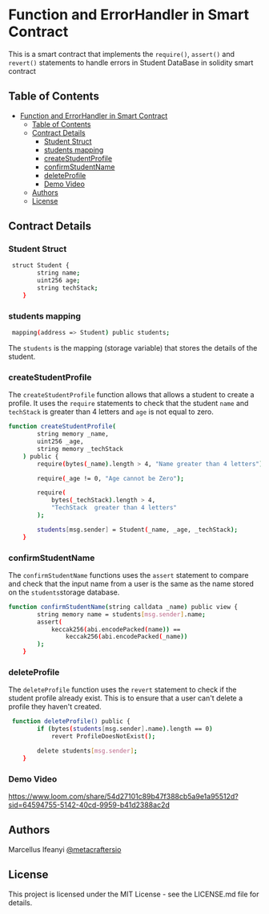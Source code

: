 # Function and ErrorHandler in Smart Contract

This is a smart contract that implements the `require()`, `assert()` and `revert()` statements to handle errors in Student DataBase in solidity smart contract

## Table of Contents

- [Function and ErrorHandler in Smart Contract](#function-and-errorhandler-in-smart-contract)
  - [Table of Contents](#table-of-contents)
  - [Contract Details](#contract-details)
    - [Student Struct](#student-struct)
    - [students mapping](#students-mapping)
    - [createStudentProfile](#createstudentprofile)
    - [confirmStudentName](#confirmstudentname)
    - [deleteProfile](#deleteprofile)
    - [Demo Video](#demo-video)
  - [Authors](#authors)
  - [License](#license)

## Contract Details

### Student Struct

```sh
 struct Student {
        string name;
        uint256 age;
        string techStack;
    }
```

### students mapping

```sh
 mapping(address => Student) public students;
```

The `students` is the mapping (storage variable) that stores the details of the student.

### createStudentProfile

The `createStudentProfile` function allows that allows a student to create a profile. It uses the `require` statements to check that the student `name` and `techStack` is greater than 4 letters and `age` is not equal to zero.

```sh
function createStudentProfile(
        string memory _name,
        uint256 _age,
        string memory _techStack
    ) public {
        require(bytes(_name).length > 4, "Name greater than 4 letters");

        require(_age != 0, "Age cannot be Zero");

        require(
            bytes(_techStack).length > 4,
            "TechStack  greater than 4 letters"
        );

        students[msg.sender] = Student(_name, _age, _techStack);
    }
```

### confirmStudentName

The `confirmStudentName` functions uses the `assert` statement to compare and check that the input name from a user is the same as the name stored on the `students`storage database.

```sh
function confirmStudentName(string calldata _name) public view {
        string memory name = students[msg.sender].name;
        assert(
            keccak256(abi.encodePacked(name)) ==
                keccak256(abi.encodePacked(_name))
        );
    }
```

### deleteProfile

The `deleteProfile` function uses the `revert` statement to check if the student profile already exist. This is to ensure that a user can't delete a profile they haven't created.

```sh
 function deleteProfile() public {
        if (bytes(students[msg.sender].name).length == 0)
            revert ProfileDoesNotExist();

        delete students[msg.sender];
    }
```

### Demo Video

https://www.loom.com/share/54d27101c89b47f388cb5a9e1a95512d?sid=64594755-5142-40cd-9959-b41d2388ac2d

## Authors

Marcellus Ifeanyi
[@metacraftersio](https://twitter.com/Mars_Energy)

## License

This project is licensed under the MIT License - see the LICENSE.md file for details.
